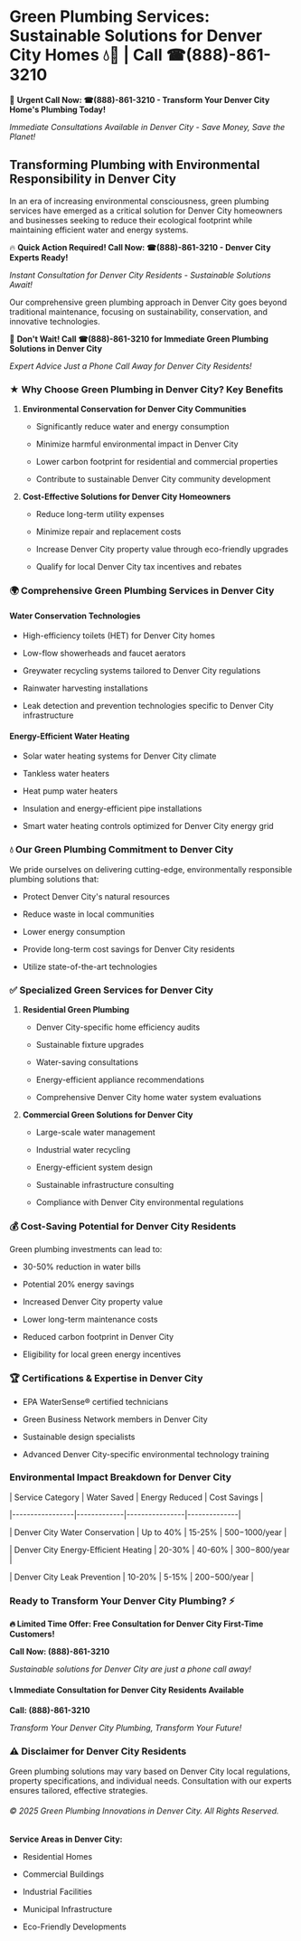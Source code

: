 # Green Plumbing Services: Sustainable Solutions for Denver City Homes 💧🌿 | Call ☎(888)-861-3210

🚨 **Urgent Call Now: ☎(888)-861-3210 - Transform Your Denver City Home's Plumbing Today!**
*Immediate Consultations Available in Denver City - Save Money, Save the Planet!*

## Transforming Plumbing with Environmental Responsibility in Denver City

In an era of increasing environmental consciousness, green plumbing services have emerged as a critical solution for Denver City homeowners and businesses seeking to reduce their ecological footprint while maintaining efficient water and energy systems. 

🔥 **Quick Action Required! Call Now: ☎(888)-861-3210 - Denver City Experts Ready!**
*Instant Consultation for Denver City Residents - Sustainable Solutions Await!*

Our comprehensive green plumbing approach in Denver City goes beyond traditional maintenance, focusing on sustainability, conservation, and innovative technologies.

🚨 **Don't Wait! Call ☎(888)-861-3210 for Immediate Green Plumbing Solutions in Denver City**
*Expert Advice Just a Phone Call Away for Denver City Residents!*

### ★ Why Choose Green Plumbing in Denver City? Key Benefits

1. **Environmental Conservation for Denver City Communities** 
   - Significantly reduce water and energy consumption
   - Minimize harmful environmental impact in Denver City
   - Lower carbon footprint for residential and commercial properties
   - Contribute to sustainable Denver City community development

2. **Cost-Effective Solutions for Denver City Homeowners** 
   - Reduce long-term utility expenses
   - Minimize repair and replacement costs
   - Increase Denver City property value through eco-friendly upgrades
   - Qualify for local Denver City tax incentives and rebates

### 🌍 Comprehensive Green Plumbing Services in Denver City

#### Water Conservation Technologies
- High-efficiency toilets (HET) for Denver City homes
- Low-flow showerheads and faucet aerators
- Greywater recycling systems tailored to Denver City regulations
- Rainwater harvesting installations
- Leak detection and prevention technologies specific to Denver City infrastructure

#### Energy-Efficient Water Heating
- Solar water heating systems for Denver City climate
- Tankless water heaters
- Heat pump water heaters
- Insulation and energy-efficient pipe installations
- Smart water heating controls optimized for Denver City energy grid

### 💧 Our Green Plumbing Commitment to Denver City

We pride ourselves on delivering cutting-edge, environmentally responsible plumbing solutions that:
- Protect Denver City's natural resources
- Reduce waste in local communities
- Lower energy consumption
- Provide long-term cost savings for Denver City residents
- Utilize state-of-the-art technologies

### ✅ Specialized Green Services for Denver City

1. **Residential Green Plumbing**
   - Denver City-specific home efficiency audits
   - Sustainable fixture upgrades
   - Water-saving consultations
   - Energy-efficient appliance recommendations
   - Comprehensive Denver City home water system evaluations

2. **Commercial Green Solutions for Denver City**
   - Large-scale water management
   - Industrial water recycling
   - Energy-efficient system design
   - Sustainable infrastructure consulting
   - Compliance with Denver City environmental regulations

### 💰 Cost-Saving Potential for Denver City Residents

Green plumbing investments can lead to:
- 30-50% reduction in water bills
- Potential 20% energy savings
- Increased Denver City property value
- Lower long-term maintenance costs
- Reduced carbon footprint in Denver City
- Eligibility for local green energy incentives

### 🏆 Certifications & Expertise in Denver City

- EPA WaterSense® certified technicians
- Green Business Network members in Denver City
- Sustainable design specialists
- Advanced Denver City-specific environmental technology training

### Environmental Impact Breakdown for Denver City

| Service Category | Water Saved | Energy Reduced | Cost Savings |
|-----------------|-------------|----------------|--------------|
| Denver City Water Conservation | Up to 40% | 15-25% | $500-$1000/year |
| Denver City Energy-Efficient Heating | 20-30% | 40-60% | $300-$800/year |
| Denver City Leak Prevention | 10-20% | 5-15% | $200-$500/year |

### Ready to Transform Your Denver City Plumbing? ⚡

**🔥 Limited Time Offer: Free Consultation for Denver City First-Time Customers!**

**Call Now: (888)-861-3210**
*Sustainable solutions for Denver City are just a phone call away!*

#### 📞 Immediate Consultation for Denver City Residents Available

**Call: (888)-861-3210**
*Transform Your Denver City Plumbing, Transform Your Future!*

### ⚠️ Disclaimer for Denver City Residents

Green plumbing solutions may vary based on Denver City local regulations, property specifications, and individual needs. Consultation with our experts ensures tailored, effective strategies.

###### © 2025 Green Plumbing Innovations in Denver City. All Rights Reserved.

**Service Areas in Denver City:** 
- Residential Homes
- Commercial Buildings
- Industrial Facilities
- Municipal Infrastructure
- Eco-Friendly Developments